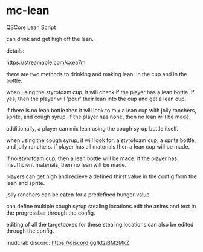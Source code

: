 # mc-lean

QBCore Lean Script

can drink and get high off the lean. 

details:

https://streamable.com/cxea7m 

there are two methods to drinking and making lean: in the cup and in the bottle.

when using the styrofoam cup, it will check if the player has a lean bottle. if yes, then the player will 'pour' their lean into the cup and get a lean cup.

if there is no lean bottle then it will look to mix a lean cup with jolly ranchers, sprite, and cough syrup. if the player has none, then no lean will be made.

additionally, a player can mix lean using the cough syrup bottle itself. 

when using the cough syrup, it will look for: a styrofoam cup, a sprite bottle, and jolly ranchers. if player has all materials then a lean cup will be made.

if no styrofoam cup, then a lean bottle will be made. if the player has insufficient materials, then no lean will be made.

players can get high and recieve a defined thirst value in the config from the lean and sprite. 

jolly ranchers can be eaten for a predefined hunger value.

can define multiple cough syrup stealing locations.edit the anims and text in the progressbar through the config.

editing of all the targetboxes for these stealing locations can also be edited through the config. 

mudcrab discord: https://discord.gg/ktzjBM2MkZ





